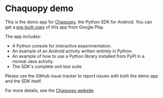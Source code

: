 # Chaquopy demo

This is the demo app for [Chaquopy](https://chaquo.com/chaquopy/), the Python SDK for Android.
You can get a [pre-built
copy](https://play.google.com/store/apps/details?id=com.chaquo.python.demo3) of this app
from Google Play.

The app includes:

* A Python console for interactive experimentation.
* An example of an Android activity written entirely in Python.
* An example of how to use a Python library installed from PyPI in a normal Java activity.
* The SDK's complete unit test suite.

Please use the GitHub issue tracker to report issues with both the demo app and the SDK itself.

For more details, see the [Chaquopy website](https://chaquo.com/chaquopy/).

